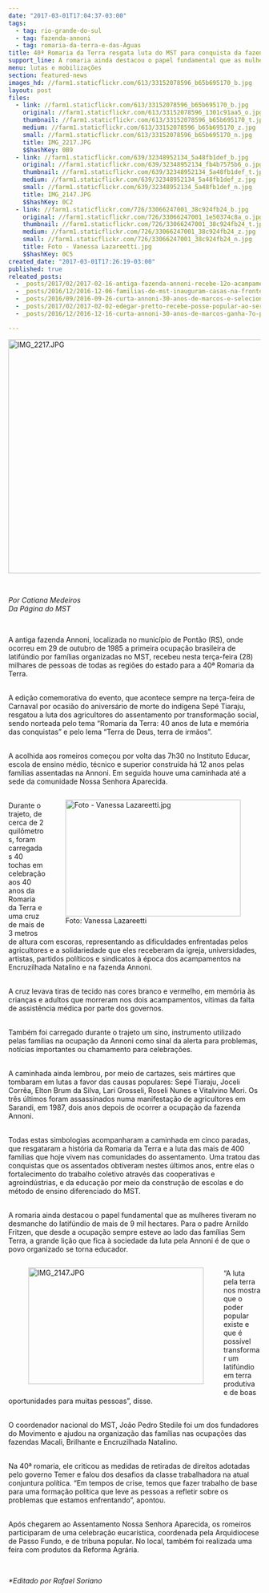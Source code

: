 ```yaml
---
date: "2017-03-01T17:04:37-03:00"
tags:
  - tag: rio-grande-do-sul
  - tag: fazenda-annoni
  - tag: romaria-da-terra-e-das-Águas
title: 40ª Romaria da Terra resgata luta do MST para conquista da fazenda Annoni
support_line: A romaria ainda destacou o papel fundamental que as mulheres tiveram no desmanche do latifúndio de mais de 9 mil hectares.
menu: lutas e mobilizações
section: featured-news
images_hd: //farm1.staticflickr.com/613/33152078596_b65b695170_b.jpg
layout: post
files:
  - link: //farm1.staticflickr.com/613/33152078596_b65b695170_b.jpg
    original: //farm1.staticflickr.com/613/33152078596_1301c91aa5_o.jpg
    thumbnail: //farm1.staticflickr.com/613/33152078596_b65b695170_t.jpg
    medium: //farm1.staticflickr.com/613/33152078596_b65b695170_z.jpg
    small: //farm1.staticflickr.com/613/33152078596_b65b695170_n.jpg
    title: IMG_2217.JPG
    $$hashKey: 0B9
  - link: //farm1.staticflickr.com/639/32348952134_5a48fb1def_b.jpg
    original: //farm1.staticflickr.com/639/32348952134_fb4b7575b6_o.jpg
    thumbnail: //farm1.staticflickr.com/639/32348952134_5a48fb1def_t.jpg
    medium: //farm1.staticflickr.com/639/32348952134_5a48fb1def_z.jpg
    small: //farm1.staticflickr.com/639/32348952134_5a48fb1def_n.jpg
    title: IMG_2147.JPG
    $$hashKey: 0C2
  - link: //farm1.staticflickr.com/726/33066247001_38c924fb24_b.jpg
    original: //farm1.staticflickr.com/726/33066247001_1e50374c8a_o.jpg
    thumbnail: //farm1.staticflickr.com/726/33066247001_38c924fb24_t.jpg
    medium: //farm1.staticflickr.com/726/33066247001_38c924fb24_z.jpg
    small: //farm1.staticflickr.com/726/33066247001_38c924fb24_n.jpg
    title: Foto - Vanessa Lazareetti.jpg
    $$hashKey: 0C5
created_date: "2017-03-01T17:26:19-03:00"
published: true
releated_posts:
  - _posts/2017/02/2017-02-16-antiga-fazenda-annoni-recebe-12o-acampamento-da-juventude-da-romaria-da-terra.md
  - _posts/2016/12/2016-12-06-familias-do-mst-inauguram-casas-na-fronteira-oeste-do-rs.md
  - _posts/2016/09/2016-09-26-curta-annoni-30-anos-de-marcos-e-selecionado-para-seu-quarto-festival-no-pais.md
  - _posts/2017/02/2017-02-02-edegar-pretto-recebe-posse-popular-ao-ser-eleito-presidente-da-al-rs.md
  - _posts/2016/12/2016-12-16-curta-annoni-30-anos-de-marcos-ganha-7o-premio-cineb-do-cinema-brasileiro.md

---
```

<p><img alt="IMG_2217.JPG" height="467" src="//farm1.staticflickr.com/613/33152078596_b65b695170_b.jpg" width="700" /></p>

<p>&nbsp;</p>

<p><em>Por Catiana Medeiros<br />
Da P&aacute;gina do MST</em></p>

<p>&nbsp;</p>

<p>A antiga fazenda Annoni, localizada no munic&iacute;pio de Pont&atilde;o (RS), onde ocorreu em 29 de outubro de 1985 a primeira ocupa&ccedil;&atilde;o brasileira de latif&uacute;ndio por fam&iacute;lias organizadas no MST, recebeu nesta ter&ccedil;a-feira (28) milhares de pessoas de todas as regi&otilde;es do estado para a 40&ordf; Romaria da Terra.</p>

<p><br />
A edi&ccedil;&atilde;o comemorativa do evento, que acontece sempre na ter&ccedil;a-feira de Carnaval por ocasi&atilde;o do anivers&aacute;rio de morte do ind&iacute;gena Sep&eacute; Tiaraju, resgatou a luta dos agricultores do assentamento por transforma&ccedil;&atilde;o social, sendo norteada pelo tema &ldquo;Romaria da Terra: 40 anos de luta e mem&oacute;ria das conquistas&rdquo; e pelo lema &ldquo;Terra de Deus, terra de irm&atilde;os&rdquo;.</p>

<p><br />
A acolhida aos romeiros come&ccedil;ou por volta das 7h30 no Instituto Educar, escola de ensino m&eacute;dio, t&eacute;cnico e superior constru&iacute;da h&aacute; 12 anos pelas fam&iacute;lias assentadas na Annoni. Em seguida houve uma caminhada at&eacute; a sede da comunidade Nossa Senhora Aparecida.</p>

<figure class="image" style="float:right"><img alt="Foto - Vanessa Lazareetti.jpg" height="233" src="//farm1.staticflickr.com/726/33066247001_38c924fb24_b.jpg" width="350" />
<figcaption>Foto: Vanessa Lazareetti</figcaption>
</figure>

<p><br />
Durante o trajeto, de cerca de 2 quil&ocirc;metros, foram carregadas 40 tochas em celebra&ccedil;&atilde;o aos 40 anos da Romaria da Terra e uma cruz de mais de 3 metros de altura com escoras, representando as dificuldades enfrentadas pelos agricultores e a solidariedade que eles receberam da igreja, universidades, artistas, partidos pol&iacute;ticos e sindicatos &agrave; &eacute;poca dos acampamentos na Encruzilhada Natalino e na fazenda Annoni.</p>

<p><br />
A cruz levava tiras de tecido nas cores branco e vermelho, em mem&oacute;ria &agrave;s crian&ccedil;as e adultos que morreram nos dois acampamentos, v&iacute;timas da falta de assist&ecirc;ncia m&eacute;dica por parte dos governos.</p>

<p><br />
Tamb&eacute;m foi carregado durante o trajeto um sino, instrumento utilizado pelas fam&iacute;lias na ocupa&ccedil;&atilde;o da Annoni como sinal da alerta para problemas, not&iacute;cias importantes ou chamamento para celebra&ccedil;&otilde;es.</p>

<p><br />
A caminhada ainda lembrou, por meio de cartazes, seis m&aacute;rtires que tombaram em lutas a favor das causas populares: Sep&eacute; Tiaraju, Joceli Corr&ecirc;a, Elton Brum da Silva, Lari Grosseli, Roseli Nunes e Vitalvino Mori. Os tr&ecirc;s &uacute;ltimos foram assassinados numa manifesta&ccedil;&atilde;o de agricultores em Sarandi, em 1987, dois anos depois de ocorrer a ocupa&ccedil;&atilde;o da fazenda Annoni.</p>

<p><br />
Todas estas simbologias acompanharam a caminhada em cinco paradas, que resgataram a hist&oacute;ria da Romaria da Terra e a luta das mais de 400 fam&iacute;lias que hoje vivem nas comunidades do assentamento. Uma tratou das conquistas que os assentados obtiveram nestes &uacute;ltimos anos, entre elas o fortalecimento do trabalho coletivo atrav&eacute;s das cooperativas e agroind&uacute;strias, e da educa&ccedil;&atilde;o por meio da constru&ccedil;&atilde;o de escolas e do m&eacute;todo de ensino diferenciado do MST.</p>

<p><br />
A romaria ainda destacou o papel fundamental que as mulheres tiveram no desmanche do latif&uacute;ndio de mais de 9 mil hectares. Para o padre Arnildo Fritzen, que desde a ocupa&ccedil;&atilde;o sempre esteve ao lado das fam&iacute;lias Sem Terra, a grande li&ccedil;&atilde;o que fica &agrave; sociedade da luta pela Annoni &eacute; de que o povo organizado se torna educador.</p>

<figure class="image" style="float:left"><img alt="IMG_2147.JPG" height="233" src="//farm1.staticflickr.com/639/32348952134_5a48fb1def_b.jpg" width="350" />
<figcaption></figcaption>
</figure>

<p><br />
&ldquo;A luta pela terra nos mostra que o poder popular existe e que &eacute; poss&iacute;vel transformar um latif&uacute;ndio em terra produtiva e de boas oportunidades para muitas pessoas&rdquo;, disse.</p>

<p><br />
O coordenador nacional do MST, Jo&atilde;o Pedro Stedile foi um dos fundadores do Movimento e ajudou na organiza&ccedil;&atilde;o das fam&iacute;lias nas ocupa&ccedil;&otilde;es das fazendas Macali, Brilhante e Encruzilhada Natalino.</p>

<p><br />
Na 40&ordf; romaria, ele criticou as medidas de retiradas de direitos adotadas pelo governo Temer e falou dos desafios da classe trabalhadora na atual conjuntura pol&iacute;tica. &ldquo;Em tempos de crise, temos que fazer trabalho de base para uma forma&ccedil;&atilde;o pol&iacute;tica que leve as pessoas a refletir sobre os problemas que estamos enfrentando&rdquo;, apontou.</p>

<p><br />
Ap&oacute;s chegarem ao Assentamento Nossa Senhora Aparecida, os romeiros participaram de uma celebra&ccedil;&atilde;o eucar&iacute;stica, coordenada pela Arquidiocese de Passo Fundo, e de tribuna popular. No local, tamb&eacute;m foi realizada uma feira com produtos da Reforma Agr&aacute;ria.</p>

<p>&nbsp;</p>

<p><em>*Editado por Rafael Soriano</em></p>
